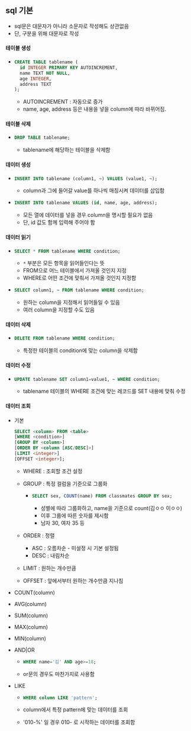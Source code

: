 ## sql 기본

- sql문은 대문자가 아니라 소문자로 작성해도 상관없음
- 단, 구분을 위해 대문자로 작성



#### 테이블 생성

- ```sql
  CREATE TABLE tablename (
  	id INTEGER PRIMARY KEY AUTOINCREMENT,
    name TEXT NOT NULL,
    age INTEGER,
    address TEXT
  );
  ```

  - AUTOINCREMENT : 자동으로 증가
  - name, age, address 등은 내용을 넣을 column에 따라 바뀌어짐.



#### 테이블 삭제

- ```sql
  DROP TABLE tablename;
  ```

  - tablename에 해당하는 테이블을 삭제함



#### 데이터 생성

- ```sql
  INSERT INTO tablename (column1, ~) VALUES (value1, ~);
  ```

  - column과 그에 들어갈 value를 하나씩 매칭시켜 데이터를 삽입함

- ```sql
  INSERT INTO tablename VALUES (id, name, age, address);
  ```

  - 모든 열에 데이터를 넣을 경우 column을 명시할 필요가 없음
  - 단, id 값도 함께 입력해 주어야 함



#### 데이터 읽기

- ```sql
  SELECT * FROM tablename WHERE condition;
  ```

  - `*` 부분은 모든 항목을 읽어들인다는 뜻
  - FROM으로 어느 테이블에서 가져올 것인지 지정
  - WHERE로 어떤 조건에 맞춰서 가져올 것인지 지정함

- ```sql
  SELECT column1, ~ FROM tablename WHERE condition;
  ```

  - 원하는 column을 지정해서 읽어들일 수 있음
  - 여러 column을 지정할 수도 있음



#### 데이터 삭제

- ```sql
  DELETE FROM tablename WHERE condition;
  ```

  - 특정한 테이블의 condition에 맞는 column을 삭제함



#### 데이터 수정

- ```sql
  UPDATE tablename SET column1=value1, ~ WHERE condition;
  ```

  - tablename 테이블의 WHERE 조건에 맞는 레코드를 SET 내용에 맞춰 수정



#### 데이터 조회

- 기본

  ```sql
  SELECT <column> FROM <table> 
  [WHERE <condition>] 
  [GROUP BY <column>] 
  [ORDER BY <column [ASC/DESC]>] 
  [LIMIT <integer>]
  [OFFSET <integer>];
  ```

  - WHERE : 조회할 조건 설정

  - GROUP : 특정 컬럼을 기준으로 그룹화

    - ```sql
      SELECT sex, COUNT(name) FROM classmates GROUP BY sex;
      ```

      - 성별에 따라 그룹화하고, name을 기준으로 count(김ㅇㅇ 이ㅇㅇ)
      - 이후 그룹에 따른 숫자를 제시함
      - 남자 30, 여자 35 등

  - ORDER : 정렬

    - ASC : 오름차순 - 미설정 시 기본 설정됨
    - DESC : 내림차순

  - LIMIT : 원하는 개수만큼

  - OFFSET : 앞에서부터 원하는 개수만큼 지나침

- COUNT(column)

- AVG(column)

- SUM(column)

- MAX(column)

- MIN(column)

- AND|OR

  - ```sql
    WHERE name='김' AND age>=18;
    ```

  - or문의 경우도 마찬가지로 사용함

- LIKE 

  - ```sql
    WHERE column LIKE 'pattern';
    ```

  - column에서 특정 pattern에 맞는 데이터를 조회

  - '010-%' 일 경우 010- 로 시작하는 데이터를 조회함

